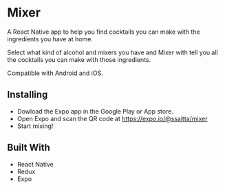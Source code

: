 # Mixer
A React Native app to help you find cocktails you can make with the ingredients you have at home.

Select what kind of alcohol and mixers you have and Mixer with tell you all the cocktails you can make with those ingredients. 

Compatible with Android and iOS.

## Installing
* Dowload the Expo app in the Google Play or App store. 
* Open Expo and scan the QR code at https://expo.io/@ssaitta/mixer
* Start mixing!

## Built With
* React Native
* Redux
* Expo
